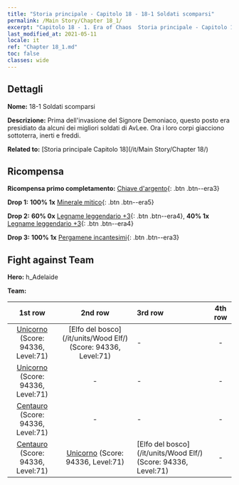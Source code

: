 ```yaml
---
title: "Storia principale - Capitolo 18 - 18-1 Soldati scomparsi"
permalink: /Main Story/Chapter 18_1/
excerpt: "Capitolo 18 - 1. Era of Chaos  Storia principale - Capitolo 18_1. 18-1 Soldati scomparsi"
last_modified_at: 2021-05-11
locale: it
ref: "Chapter 18_1.md"
toc: false
classes: wide
---
```


## Dettagli

 **Nome:** 18-1 Soldati scomparsi

 **Descrizione:** Prima dell'invasione del Signore Demoniaco, questo posto era presidiato da alcuni dei migliori soldati di AvLee. Ora i loro corpi giacciono sottoterra, inerti e freddi.

 **Related to:** [Storia principale Capitolo 18](/it/Main Story/Chapter 18/)

## Ricompensa

 **Ricompensa primo completamento:** [Chiave d'argento](/ItemsIT/con_693/){: .btn .btn--era3}

 **Drop 1:** **100% 1x** [Minerale mitico](/ItemsIT/mat_61/){: .btn .btn--era5}

 **Drop 2:** **60% 0x** [Legname leggendario +3](/ItemsIT/mat_55/){: .btn .btn--era4}, **40% 1x** [Legname leggendario +3](/ItemsIT/mat_55/){: .btn .btn--era4}

 **Drop 3:** **100% 1x** [Pergamene incantesimi](/ItemsIT/con_694/){: .btn .btn--era3}


## Fight against Team
 **Hero:** h_Adelaide

 **Team:**


  | 1st row | 2nd row | 3rd row | 4th row |
  |:----:|:----:|:----|:----:|
  | [Unicorno](/it/units/Unicorn/) (Score: 94336, Level:71)  | [Elfo del bosco](/it/units/Wood Elf/) (Score: 94336, Level:71)  | - | - |
  | [Unicorno](/it/units/Unicorn/) (Score: 94336, Level:71)  | - | - | - |
  | [Centauro](/it/units/Centaur/) (Score: 94336, Level:71)  | - | - | - |
  | [Centauro](/it/units/Centaur/) (Score: 94336, Level:71)  | [Unicorno](/it/units/Unicorn/) (Score: 94336, Level:71)  | [Elfo del bosco](/it/units/Wood Elf/) (Score: 94336, Level:71)  | - |


